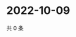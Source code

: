 # 2022-10-09

共 0 条

<!-- BEGIN WEIBO -->
<!-- 最后更新时间 Sun Oct 09 2022 02:06:48 GMT+0800 (China Standard Time) -->

<!-- END WEIBO -->
